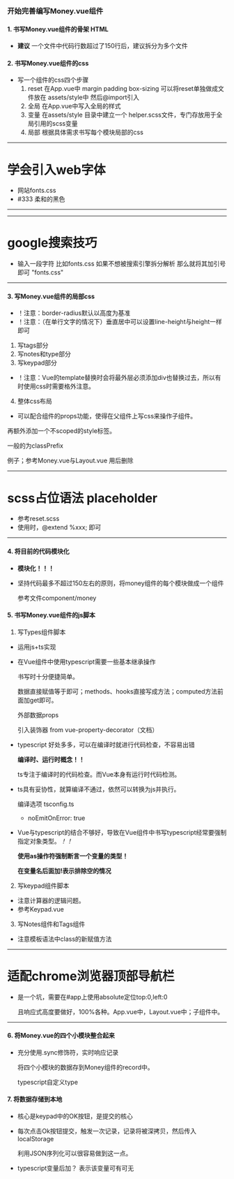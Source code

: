 ### 开始完善编写Money.vue组件

#### 1. 书写Money.vue组件的骨架 HTML
* **建议** 一个文件中代码行数超过了150行后，建议拆分为多个文件

#### 2. 书写Money.vue组件的css
* 写一个组件的css四个步骤
  1. reset  在App.vue中
     margin padding box-sizing
     可以将reset单独做成文件放在 assets/style中
     然后@import引入
  2. 全局
     在App.vue中写入全局的样式
  3. 变量
     在assets/style 目录中建立一个 helper.scss文件，专门存放用于全局引用的scss变量
  4. 局部
    根据具体需求书写每个模块局部的css
  
----------------------------------
# 学会引入web字体
* 网站fonts.css
* #333 柔和的黑色
----------------------------------

----------------------------------
# google搜索技巧
* 输入一段字符 比如fonts.css  如果不想被搜索引擎拆分解析
那么就将其加引号即可 "fonts.css"
----------------------------------

#### 3. 写Money.vue组件的局部css
* ！注意：border-radius默认以高度为基准
* ！注意：（在单行文字的情况下）垂直居中可以设置line-height与height一样即可

1. 写tags部分
2. 写notes和type部分
3. 写keypad部分

* ！注意：Vue的template替换时会将最外层必须添加div也替换过去，所以有时使用css时需要格外注意。

4. 整体css布局
  * 可以配合组件的props功能，使得在父组件上写css来操作子组件。

  再额外添加一个不scoped的style标签。

  一般的为classPrefix
  
  例子；参考Money.vue与Layout.vue 用后删除

----------------------------------
# scss占位语法 placeholder
* 参考reset.scss
* 使用时，@extend %xxx;  即可
----------------------------------

#### 4. 将目前的代码模块化
* **模块化！！！**
* 坚持代码最多不超过150左右的原则，将money组件的每个模块做成一个组件

  参考文件component/money

#### 5. 书写Money.vue组件的js脚本
1. 写Types组件脚本
* 运用js+ts实现
* 在Vue组件中使用typescript需要一些基本继承操作

  书写时十分便捷简单。

  数据直接赋值等于即可；methods、hooks直接写成方法；computed方法前面加get即可。

  外部数据props

  引入装饰器  from vue-property-decorator（文档）
* typescript 好处多多，可以在编译时就进行代码检查，不容易出错

  **编译时、运行时概念！！**

  ts专注于编译时的代码检查。而Vue本身有运行时代码检测。

* ts具有妥协性，就算编译不通过，依然可以转换为js并执行。

  编译选项 tsconfig.ts
  * noEmitOnError: true
  
* Vue与typescript的结合不够好，导致在Vue组件中书写typescript经常要强制指定对象类型。*！！*

  **使用as操作符强制断言一个变量的类型！**

  **在变量名后面加!表示排除空的情况**

2. 写keypad组件脚本
* 注意计算器的逻辑问题。
* 参考Keypad.vue  

3. 写Notes组件和Tags组件
* 注意模板语法中class的新赋值方法

--------------------------------
# 适配chrome浏览器顶部导航栏
* 是一个坑，需要在#app上使用absolute定位top:0,left:0

  且响应式高度要做好，100%各种。App.vue中，Layout.vue中；子组件中。
---------------------------------

#### 6. 将Money.vue的四个小模块整合起来
* 充分使用.sync修饰符，实时响应记录

  将四个小模块的数据存到Money组件的record中。

  typescript自定义type

#### 7. 将数据存储到本地
* 核心是keypad中的OK按钮，是提交的核心
* 每次点击Ok按钮提交，触发一次记录，记录将被深拷贝，然后传入localStorage

  利用JSON序列化可以很容易做到这一点。

* typescript变量后加？  表示该变量可有可无


